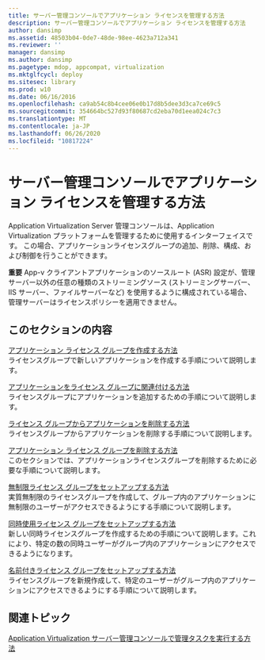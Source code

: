 ```yaml
---
title: サーバー管理コンソールでアプリケーション ライセンスを管理する方法
description: サーバー管理コンソールでアプリケーション ライセンスを管理する方法
author: dansimp
ms.assetid: 48503b04-0de7-48de-98ee-4623a712a341
ms.reviewer: ''
manager: dansimp
ms.author: dansimp
ms.pagetype: mdop, appcompat, virtualization
ms.mktglfcycl: deploy
ms.sitesec: library
ms.prod: w10
ms.date: 06/16/2016
ms.openlocfilehash: ca9ab54c8b4cee06e0b17d8b5dee3d3ca7ce69c5
ms.sourcegitcommit: 354664bc527d93f80687cd2eba70d1eea024c7c3
ms.translationtype: MT
ms.contentlocale: ja-JP
ms.lasthandoff: 06/26/2020
ms.locfileid: "10817224"
---
```

# サーバー管理コンソールでアプリケーション ライセンスを管理する方法


Application Virtualization Server 管理コンソールは、Application Virtualization プラットフォームを管理するために使用するインターフェイスです。 この場合、アプリケーションライセンスグループの追加、削除、構成、および制御を行うことができます。

**重要** App-v クライアントアプリケーションのソースルート (ASR) 設定が、管理サーバー以外の任意の種類のストリーミングソース (ストリーミングサーバー、IIS サーバー、ファイルサーバーなど) を使用するように構成されている場合、管理サーバーはライセンスポリシーを適用できません。

 

## このセクションの内容


<a href="" id="how-to-create-an-application-license-group"></a>[アプリケーション ライセンス グループを作成する方法](how-to-create-an-application-license-group.md)  
ライセンスグループで新しいアプリケーションを作成する手順について説明します。

<a href="" id="how-to-associate-an-application-with-a-license-group"></a>[アプリケーションをライセンス グループに関連付ける方法](how-to-associate-an-application-with-a-license-group.md)  
ライセンスグループにアプリケーションを追加するための手順について説明します。

<a href="" id="how-to-remove-an-application-from-a-license-group"></a>[ライセンス グループからアプリケーションを削除する方法](how-to-remove-an-application-from-a-license-group.md)  
ライセンスグループからアプリケーションを削除する手順について説明します。

<a href="" id="how-to-remove-an-application-license-group"></a>[アプリケーション ライセンス グループを削除する方法](how-to-remove-an-application-license-group.md)  
このセクションでは、アプリケーションライセンスグループを削除するために必要な手順について説明します。

<a href="" id="how-to-set-up-an-unlimited-license-group"></a>[無制限ライセンス グループをセットアップする方法](how-to-set-up-an-unlimited-license-group.md)  
実質無制限のライセンスグループを作成して、グループ内のアプリケーションに無制限のユーザーがアクセスできるようにする手順について説明します。

<a href="" id="how-to-set-up-a-concurrent-license-group"></a>[同時使用ライセンス グループをセットアップする方法](how-to-set-up-a-concurrent-license-group.md)  
新しい同時ライセンスグループを作成するための手順について説明します。これにより、特定の数の同時ユーザーがグループ内のアプリケーションにアクセスできるようになります。

<a href="" id="how-to-set-up-a-named-license-group"></a>[名前付きライセンス グループをセットアップする方法](how-to-set-up-a-named-license-group.md)  
ライセンスグループを新規作成して、特定のユーザーがグループ内のアプリケーションにアクセスできるようにする手順について説明します。

## 関連トピック


[Application Virtualization サーバー管理コンソールで管理タスクを実行する方法](how-to-perform-administrative-tasks-in-the-application-virtualization-server-management-console.md)

 

 





